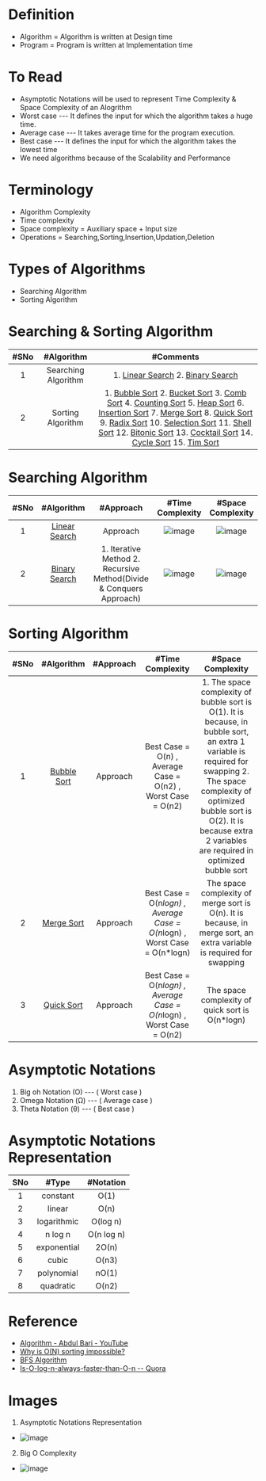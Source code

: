 # Definition
* Algorithm = Algorithm is written at Design time
* Program = Program is written at Implementation time

# To Read
* Asymptotic Notations will be used to represent Time Complexity & Space Complexity of an Alogrithm
* Worst case --- It defines the input for which the algorithm takes a huge time.
* Average case --- It takes average time for the program execution.
* Best case --- It defines the input for which the algorithm takes the lowest time
* We need algorithms because of the Scalability and Performance

# Terminology
* Algorithm Complexity
* Time complexity
* Space complexity = Auxiliary space + Input size
* Operations = Searching,Sorting,Insertion,Updation,Deletion

# Types of Algorithms
* Searching Algorithm
* Sorting Algorithm

# Searching & Sorting Algorithm
|#SNo| #Algorithm  | #Comments |
| :---: | :---: | :---: | 
|1| Searching Algorithm | 1. [Linear Search](https://www.javatpoint.com/linear-search) 2. [Binary Search](https://www.javatpoint.com/binary-search)|
|2| Sorting Algorithm | 1. [Bubble Sort](https://www.javatpoint.com/bubble-sort) 2. [Bucket Sort](https://www.javatpoint.com/bucket-sort) 3. [Comb Sort](https://www.javatpoint.com/comb-sort) 4. [Counting Sort](https://www.javatpoint.com/counting-sort) 5. [Heap Sort](https://www.javatpoint.com/heap-sort) 6. [Insertion Sort](https://www.javatpoint.com/insertion-sort) 7. [Merge Sort](https://www.javatpoint.com/merge-sort) 8. [Quick Sort](https://www.javatpoint.com/quick-sort) 9. [Radix Sort](https://www.javatpoint.com/radix-sort) 10. [Selection Sort](https://www.javatpoint.com/selection-sort) 11. [Shell Sort](https://www.javatpoint.com/shell-sort) 12. [Bitonic Sort](https://www.javatpoint.com/bitonic-sort) 13. [Cocktail Sort](https://www.javatpoint.com/cocktail-sort) 14. [Cycle Sort](https://www.javatpoint.com/cycle-sort) 15. [Tim Sort](https://www.javatpoint.com/tim-sort) |


# Searching Algorithm
|#SNo| #Algorithm  | #Approach |#Time Complexity | #Space Complexity |
| :---: | :---: | :---: |:---: |:---: |
|1| [Linear Search](https://www.javatpoint.com/linear-search) |Approach |![image](https://user-images.githubusercontent.com/7721150/163672267-a20e0090-6f73-4eab-911a-a3e10f15fc5b.png) |![image](https://user-images.githubusercontent.com/7721150/163672279-bb670ef3-10a2-462a-ae8c-713881076b2b.png) |
|2| [Binary Search](https://www.javatpoint.com/binary-search) |1. Iterative Method 2. Recursive Method(Divide & Conquers Approach)| ![image](https://user-images.githubusercontent.com/7721150/163672426-bc8e6a9d-409f-4ec1-9fec-975d0a49826f.png)|![image](https://user-images.githubusercontent.com/7721150/163672445-0df32fef-7d46-4113-b627-ab1bfb7d237c.png) |


# Sorting Algorithm
|#SNo| #Algorithm  | #Approach |#Time Complexity | #Space Complexity |
| :---: | :---: | :---: |:---: |:---: |
|1| [Bubble Sort](https://www.javatpoint.com/bubble-sort) |Approach| Best Case = O(n) , Average Case = O(n2) , Worst Case = O(n2)| 1. The space complexity of bubble sort is O(1). It is because, in bubble sort, an extra 1 variable is required for swapping 2. The space complexity of optimized bubble sort is O(2). It is because  extra 2 variables are required in optimized bubble sort |
|2|[Merge Sort](https://www.javatpoint.com/merge-sort)|Approach|Best Case = O(n*logn) , Average Case = O(n*logn) , Worst Case = O(n*logn)|The space complexity of merge sort is O(n). It is because, in merge sort, an extra variable is required for swapping|
|3|[Quick Sort](https://www.javatpoint.com/quick-sort)|Approach|Best Case = O(n*logn) , Average Case = O(n*logn) , Worst Case = O(n2)|The space complexity of quick sort is O(n*logn)|

# Asymptotic Notations
1. Big oh Notation (O) --- ( Worst case )
2. Omega Notation (Ω) --- ( Average case )
3. Theta Notation (θ) --- ( Best case )

# Asymptotic Notations Representation
|SNo| #Type  | #Notation |
| :---: | :---: | :---: |
| 1 | constant | O(1) |
| 2 | linear |O(n) |
| 3 | logarithmic |O(log n) |
| 4 | n log n |O(n log n) |
| 5 | exponential |2O(n) |
| 6 | cubic |O(n3) |
| 7 | polynomial |nO(1) |
| 8 | quadratic |O(n2) |



# Reference
* [Algorithm - Abdul Bari - YouTube](https://www.youtube.com/playlist?list=PLDN4rrl48XKpZkf03iYFl-O29szjTrs_O)
* [Why is O(N) sorting impossible?](https://www.youtube.com/watch?v=4Q72kbwyEmk&list=RDCMUCRPMAqdtSgd0Ipeef7iFsKw&index=25)
* [BFS Algorithm](https://www.javatpoint.com/breadth-first-search-algorithm)
* [Is-O-log-n-always-faster-than-O-n -- Quora](https://www.quora.com/Is-O-log-n-always-faster-than-O-n)
  
# Images
1. Asymptotic Notations Representation
* ![image](https://user-images.githubusercontent.com/7721150/177767972-8abe6522-fcaf-429c-8a70-7056b646e6b7.png)
2. Big O Complexity
* ![image](https://user-images.githubusercontent.com/7721150/177769322-aa6fb00d-6bbe-4fe6-b854-0b48faae3bd9.png)


